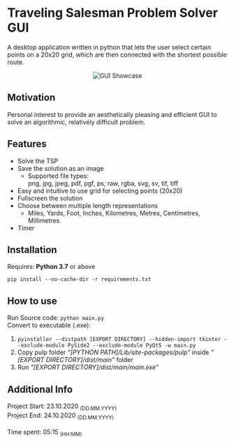 # Traveling Salesman Problem Solver GUI
A desktop application written in python that lets the user select certain points on a 20x20 grid, which are then connected with the shortest possible route.
<p align="center">
    <img src="https://i.imgur.com/ZSV7Q2E.gif" alt="GUI Showcase"/>
</p>

## Motivation
Personal interest to provide an aesthetically pleasing and efficient GUI to solve an algorithmic, relatively difficult problem.

## Features
* Solve the TSP
* Save the solution as an image
    * Supported file types:<br>png, jpg, jpeg, pdf, pgf, ps, raw, rgba, svg, sv, tif, tiff
* Easy and intuitive to use grid for selecting points (20x20)
* Fullscreen the solution
* Choose between multiple length representations
    * Miles, Yards, Foot, Inches, Kilometres, Metres, Centimetres, Millimetres
* Timer

## Installation
Requires: **Python 3.7** or above<br>

```pip install --no-cache-dir -r requirements.txt```

## How to use

Run Source code: ```python main.py```<br>
Convert to executable (.exe):
1. ```pyinstaller --distpath [EXPORT DIRECTORY] --hidden-import tkinter --exclude-module PySide2 --exclude-module PyQt5 -w main.py```
2. Copy pulp folder *"[PYTHON PATH]/Lib/site-packages/pulp"* inside *"[EXPORT DIRECTORY]/dist/main"* folder
3. Run *"[EXPORT DIRECTORY]/dist/main/main.exe"*

## Additional Info
Project Start: 23.10.2020 <sub>(DD.MM.YYYY)</sub><br>
Project End: 24.10.2020 <sub>(DD.MM.YYYY)</sub><br><br>
Time spent: 05:15 <sub>(HH:MM)</sub>